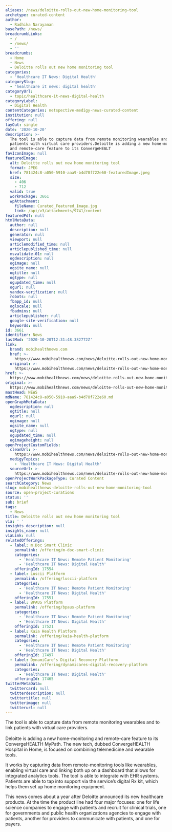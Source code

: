 ```yaml
---
aliases: /news/deloitte-rolls-out-new-home-monitoring-tool
archetype: curated-content
author:
  - Radhika Narayanan
basePath: /news/
breadcrumbLinks:
  - /
  - /news/
  - ''
breadcrumbs:
  - Home
  - News
  - Deloitte rolls out new home monitoring tool
categories:
  - 'Healthcare IT News: Digital Health'
categorySlug:
  - 'healthcare it news: digital health'
categoryUrl:
  - topic/healthcare-it-news-digital-health
categoryLabel:
  - Digital Health
contentCategories: netspective-medigy-news-curated-content
institution: null
offering: null
layOut: single
date: '2020-10-20'
description: >-
  The tool is able to capture data from remote monitoring wearables and to link
  patients with virtual care providers.Deloitte is adding a new home-monitoring
  and remote-care feature to its ConvergeHEALT
favIconImage: null
featuredImage:
  alt: Deloitte rolls out new home monitoring tool
  format: JPEG
  href: 781424c8-a050-5910-aaa9-b4d78f722e60-featuredImage.jpeg
  size:
    - 406
    - 712
  valid: true
  workPackage: 3661
  wpAttachment:
    fileName: Curated_Featured_Image.jpg
    link: /api/v3/attachments/9741/content
featuredPdf: null
htmlMetaData:
  author: null
  description: null
  generator: null
  viewport: null
  articlemodified_time: null
  articlepublished_time: null
  msvalidate.01: null
  ogdescription: null
  ogimage: null
  ogsite_name: null
  ogtitle: null
  ogtype: null
  ogupdated_time: null
  ogurl: null
  yandex-verification: null
  robots: null
  fbapp_id: null
  oglocale: null
  fbadmins: null
  articlepublisher: null
  google-site-verification: null
  keywords: null
id: 3661
identifier: News
lastMod: '2020-10-20T12:31:48.382772Z'
link:
  brand: mobihealthnews.com
  href: >-
    https://www.mobihealthnews.com/news/deloitte-rolls-out-new-home-monitoring-tool
  original: >-
    https://www.mobihealthnews.com/news/deloitte-rolls-out-new-home-monitoring-tool
href: >-
  https://www.mobihealthnews.com/news/deloitte-rolls-out-new-home-monitoring-tool
original: >-
  https://www.mobihealthnews.com/news/deloitte-rolls-out-new-home-monitoring-tool
mastHead: NEWS
mdName: 781424c8-a050-5910-aaa9-b4d78f722e60.md
openGraphMetaData:
  ogdescription: null
  ogtitle: null
  ogurl: null
  ogimage: null
  ogsite_name: null
  ogtype: null
  ogupdated_time: null
  ogimageheight: null
openProjectCustomFields:
  cleanUrl: >-
    https://www.mobihealthnews.com/news/deloitte-rolls-out-new-home-monitoring-tool
  medigyTopics:
    - 'Healthcare IT News: Digital Health'
  sourceUrl: >-
    https://www.mobihealthnews.com/news/deloitte-rolls-out-new-home-monitoring-tool
openProjectWorkPackageType: Curated Content
searchCategory: News
slug: mobihealthnews-deloitte-rolls-out-new-home-monitoring-tool
source: open-project-curations
status: ''
sub: brief
tags:
  - News
title: Deloitte rolls out new home monitoring tool
via: ' '
insights_description: null
insights_name: null
viaLink: null
relatedOfferings:
  - label: m.Doc Smart Clinic
    permalink: /offering/m-doc-smart-clinic
    categories:
      - 'Healthcare IT News: Remote Patient Monitoring'
      - 'Healthcare IT News: Digital Health'
    offeringId: 17554
  - label: Luscii Platform
    permalink: /offering/luscii-platform
    categories:
      - 'Healthcare IT News: Remote Patient Monitoring'
      - 'Healthcare IT News: Digital Health'
    offeringId: 17551
  - label: BPAUS Platform
    permalink: /offering/bpaus-platform
    categories:
      - 'Healthcare IT News: Remote Patient Monitoring'
      - 'Healthcare IT News: Digital Health'
    offeringId: 17521
  - label: Kaia Health Platform
    permalink: /offering/kaia-health-platform
    categories:
      - 'Healthcare IT News: Remote Patient Monitoring'
      - 'Healthcare IT News: Digital Health'
    offeringId: 17497
  - label: DynamiCare's Digital Recovery Platform
    permalink: /offering/dynamicares-digital-recovery-platform
    categories:
      - 'Healthcare IT News: Digital Health'
    offeringId: 17465
twitterMetaData:
  twittercard: null
  twitterdescription: null
  twittertitle: null
  twitterimage: null
  twitterurl: null
---
```

<p>The tool is able to capture data from remote monitoring wearables and to link patients with virtual care providers.<br><br>Deloitte is adding a new home-monitoring and remote-care feature to its ConvergeHEALTH MyPath. The new tech, dubbed ConvergeHEALTH Hospital in Home, is focused on combining telemedicine and wearable tools.&nbsp;</p><p>It works by capturing data from remote-monitoring tools like wearables, enabling virtual care and linking both&nbsp;up on a dashboard that allows for integrated analytics tools. The tool is able to integrate with EHR systems. Patients are able to tap into support via the service’s digital Rx kit, which helps them set up home monitoring equipment.&nbsp;</p><p>This news comes about a year after Deloitte announced its new healthcare products. At the time the product line had four major focuses: one for life science companies to engage with patients and recruit for clinical trials, one for governments and public health organizations agencies to engage with patients, another for providers to communicate with patients, and one for payers.&nbsp;</p><p>&nbsp;</p>
